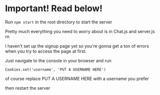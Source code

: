 # Important! Read below!

Run ```npm start``` in the root directory to start the server

Pretty much everything you need to worry about is in Chat.js and server.js rn

I haven't set up the signup page yet so you're gonna get a ton of errors when you try to access the page at first.

Just navigate to the console in your browser and run 
```
Cookies.set('username', 'PUT A USERNAME HERE')
```
of course replace PUT A USERNAME HERE with a username you prefer

then restart the server